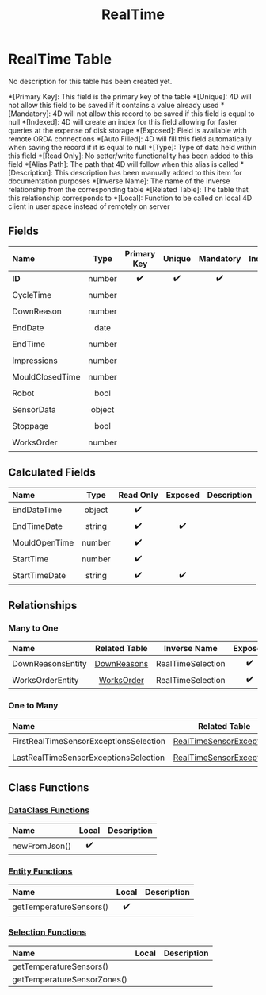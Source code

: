 ﻿---
layout: default
title: RealTime
parent: Tables
---
# RealTime Table
No description for this table has been created yet.

*[Primary Key]: This field is the primary key of the table
*[Unique]: 4D will not allow this field to be saved if it contains a value already used
*[Mandatory]: 4D will not allow this record to be saved if this field is equal to null
*[Indexed]: 4D will create an index for this field allowing for faster queries at the expense of disk storage
*[Exposed]: Field is available with remote ORDA connections
*[Auto Filled]: 4D will fill this field automatically when saving the record if it is equal to null
*[Type]: Type of data held within this field
*[Read Only]: No setter/write functionality has been added to this field
*[Alias Path]: The path that 4D will follow when this alias is called
*[Description]: This description has been manually added to this item for documentation purposes
*[Inverse Name]: The name of the inverse relationship from the corresponding table
*[Related Table]: The table that this relationship corresponds to
*[Local]: Function to be called on local 4D client in user space instead of remotely on server
## Fields

|Name|Type|Primary Key|Unique|Mandatory|Indexed|Exposed|Auto Filled|Description|
|:---|:---:|:---:|:---:|:---:|:---:|:---:|:---:|:---:|
|**ID**|number|✔️|✔️|✔️|✔️|✔️|✔️||
|CycleTime|number|||||✔️|||
|DownReason|number||||✔️|✔️|||
|EndDate|date||||✔️|✔️|||
|EndTime|number|||||✔️|||
|Impressions|number|||||✔️|||
|MouldClosedTime|number|||||✔️|||
|Robot|bool||||✔️|✔️|||
|SensorData|object|||||✔️|||
|Stoppage|bool||||✔️|✔️|||
|WorksOrder|number||||✔️|✔️|||

## Calculated Fields

|Name|Type|Read Only|Exposed|Description|
|:---|:---:|:---:|:---:|:---:|
|EndDateTime|object|✔️|||
|EndTimeDate|string|✔️|✔️||
|MouldOpenTime|number|✔️|||
|StartTime|number|✔️|||
|StartTimeDate|string|✔️|✔️||

## Relationships
### Many to One

|Name|Related Table|Inverse Name|Exposed|Description|
|:---|:---:|:---:|:---:|:---:|
|DownReasonsEntity|[DownReasons](DownReasons.md)|RealTimeSelection|✔️||
|WorksOrderEntity|[WorksOrder](WorksOrder.md)|RealTimeSelection|✔️||

### One to Many

|Name|Related Table|Inverse Name|Exposed|Description|
|:---|:---:|:---:|:---:|:---:|
|FirstRealTimeSensorExceptionsSelection|[RealTimeSensorExceptions](RealTimeSensorExceptions.md)|FirstRealTimeEntity|✔️||
|LastRealTimeSensorExceptionsSelection|[RealTimeSensorExceptions](RealTimeSensorExceptions.md)|LastRealTimeEntity|✔️||

## Class Functions

### [DataClass Functions](https://github.com/synthotec/SynthoTec-4D/blob/main/Project/Sources/Classes/RealTime.4dm)

|Name|Local|Description|
|:---|:---:|:---:|
|newFromJson()|✔️||

### [Entity Functions](https://github.com/synthotec/SynthoTec-4D/blob/main/Project/Sources/Classes/RealTimeEntity.4dm)

|Name|Local|Description|
|:---|:---:|:---:|
|getTemperatureSensors()|✔️||

### [Selection Functions](https://github.com/synthotec/SynthoTec-4D/blob/main/Project/Sources/Classes/RealTimeSelection.4dm)

|Name|Local|Description|
|:---|:---:|:---:|
|getTemperatureSensors()|||
|getTemperatureSensorZones()|||